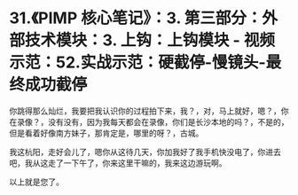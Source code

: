 # 31.《PIMP 核心笔记》：3. 第三部分：外部技术模块：3. 上钩：上钩模块 - 视频示范：52.实战示范：硬截停-慢镜头-最终成功截停

你跳得那么灿烂，我要把我认识你的过程拍下来，我？，对，马上就好，嗯？，你在录像？，没有没有，因为我每天都会在录像，你们是长沙本地的吗？，不是的，但是看着好像南方妹子，那肯定是，哪里的呀？，古城。

我这杭阳，走好会儿了，嗯你从这待几天，你加我好了我手机快没电了，你进去吧，我从这走了一下午了，你来这里干嘛的，我来这边游玩啊。

以上就是您了。